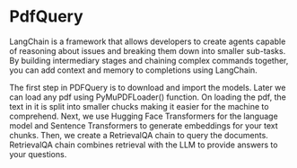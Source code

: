 # PdfQuery
LangChain is a framework that allows developers to create agents capable of reasoning about issues and breaking them down into smaller sub-tasks. 
By building intermediary stages and chaining complex commands together, you can add context and memory to completions using LangChain.

The first step in PDFQuery is to download and import the models. 
Later we can load any pdf using PyMuPDFLoader() function. 
On loading the pdf, the text in it is split into smaller chucks making it easier for the machine to comprehend.
Next, we use Hugging Face Transformers for the language model and Sentence Transformers to generate embeddings for your text chunks. 
Then, we create a RetrievalQA chain to query the documents. RetrievalQA chain combines retrieval with the LLM to provide answers to your questions.
